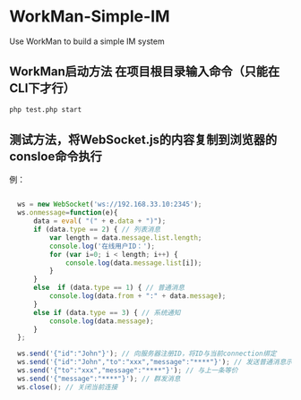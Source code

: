 # WorkMan-Simple-IM
Use WorkMan to build a simple IM system

## WorkMan启动方法 在项目根目录输入命令（只能在CLI下才行）
```bash
php test.php start
```
## 测试方法，将WebSocket.js的内容复制到浏览器的consloe命令执行
例：
```javascript

  ws = new WebSocket('ws://192.168.33.10:2345');
  ws.onmessage=function(e){
      data = eval( "(" + e.data + ")");
      if (data.type == 2) { // 列表消息
          var length = data.message.list.length;
          console.log('在线用户ID：');
          for (var i=0; i < length; i++) {
              console.log(data.message.list[i]);
          }
      }
      else  if (data.type == 1) { // 普通消息
          console.log(data.from + ":" + data.message);
      }
      else if (data.type == 3) { // 系统通知
          console.log(data.message);
      }
  };  

  ws.send('{"id":"John"}'); // 向服务器注册ID，将ID与当前connection绑定
  ws.send('{"id":"John","to":"xxx","message":"****"}'); // 发送普通消息示例
  ws.send('{"to":"xxx","message":"****"}'); // 与上一条等价
  ws.send('{"message":"****"}'); // 群发消息
  ws.close(); // 关闭当前连接
```
